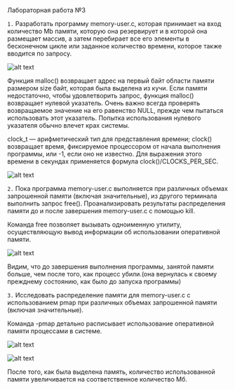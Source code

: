 Лабораторная работа №3

`1.` Разработать программу memory-user.c, которая принимает на вход количество Mb памяти, которую она резервирует и в которой она размещает массив, а затем перебирает все его элементы в бесконечном цикле или заданное количество времени, которое также вводится по запросу. 

![alt text](file:///home/arina/Pictures/%D0%A1%D0%BD%D0%B8%D0%BC%D0%BE%D0%BA%20%D1%8D%D0%BA%D1%80%D0%B0%D0%BD%D0%B0%20%D0%BE%D1%82%202020-06-21%2018-24-33.png)

Функция malloc() возвращает адрес на первый байт области памяти размером size байт, кото­рая была выделена из кучи. Если памяти недостаточно, чтобы удовлетворить запрос, функция malloc() возвращает нулевой указатель. Очень важно всегда проверять возвращаемое значение на его равенство NULL, прежде чем пытаться использовать этот указатель. Попытка использования нулевого указателя обычно влечет крах системы. 

clock_t — арифметический тип для представления времени; clock() возвращает время, фиксируемое процессором от начала выполнения программы, или -1, если оно не известно. Для выражения этого времени в секундах применяется формула clock()/CLOCKS_PER_SEC.

![alt text](file:///home/arina/Pictures/%D0%A1%D0%BD%D0%B8%D0%BC%D0%BE%D0%BA%20%D1%8D%D0%BA%D1%80%D0%B0%D0%BD%D0%B0%20%D0%BE%D1%82%202020-06-22%2000-19-27.png)

`2.` Пока программа memory-user.c выполняется при различных объемах запрошенной памяти (включая значительные), из другого терминала выполнить запрос free(). Проанализировать результаты распределения памяти до и после завершения memory-user.c с помощью kill.

Команда free позволяет вызывать одноименную утилиту, осуществляющую вывод информации об использовании оперативной памяти. 

![alt text](file:///home/arina/Pictures/%D0%A1%D0%BD%D0%B8%D0%BC%D0%BE%D0%BA%20%D1%8D%D0%BA%D1%80%D0%B0%D0%BD%D0%B0%20%D0%BE%D1%82%202020-06-22%2000-39-40.png)

Видим, что до завершения выполнения программы, занятой памяти больше, чем после того, как процесс убили.(она вернулась к своему прежднему состоянию, как было до запуска программы)

`3.` Исследовать распределение памяти для memory-user.c с использованием pmap при различных объемах запрошенной памяти (включая значительные).

Команда -pmap детально расписывает использование оперативной памяти процессами в системе.

![alt text](file:///home/arina/Pictures/%D0%A1%D0%BD%D0%B8%D0%BC%D0%BE%D0%BA%20%D1%8D%D0%BA%D1%80%D0%B0%D0%BD%D0%B0%20%D0%BE%D1%82%202020-06-22%2000-50-08.png)

![alt text](file:///home/arina/Pictures/%D0%A1%D0%BD%D0%B8%D0%BC%D0%BE%D0%BA%20%D1%8D%D0%BA%D1%80%D0%B0%D0%BD%D0%B0%20%D0%BE%D1%82%202020-06-22%2000-51-32.png)

После того, как была выделена память, количество использованной памяти увеличивается на соответственное количество Мб.





